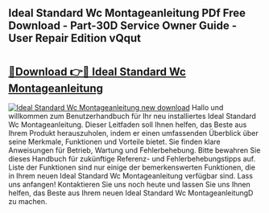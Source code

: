 ## Ideal Standard Wc Montageanleitung PDf Free Download - Part-30D Service Owner Guide - User Repair Edition vQqut

# <h2><a href="http://df6nq3h.blite.top/?on=Ideal+Standard+Wc+Montageanleitung">🔗Download 👉🔴 Ideal Standard Wc Montageanleitung</a></h2>

[![Ideal Standard Wc Montageanleitung new download](https://i.imgur.com/lujVjoI.png)](http://df6nq3h.blite.top/?on=Ideal+Standard+Wc+Montageanleitung)
Hallo und willkommen zum Benutzerhandbuch für Ihr neu installiertes Ideal Standard Wc Montageanleitung. Dieser Leitfaden soll Ihnen helfen, das Beste aus Ihrem Produkt herauszuholen, indem er einen umfassenden Überblick über seine Merkmale, Funktionen und Vorteile bietet. Sie finden klare Anweisungen für Betrieb, Wartung und Fehlerbehebung. Bitte bewahren Sie dieses Handbuch für zukünftige Referenz- und Fehlerbehebungstipps auf. Liste der Funktionen sind nur einige der bemerkenswerten Funktionen, die in Ihrem neuen Ideal Standard Wc Montageanleitung verfügbar sind. Lass uns anfangen! Kontaktieren Sie uns noch heute und lassen Sie uns Ihnen helfen, das Beste aus Ihrem neuen Ideal Standard Wc MontageanleitungD zu machen.
